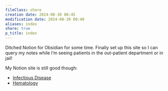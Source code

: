 ```yaml
---
fileClass: share
creation date: 2024-08-30 00:45
modification date: 2024-08-30 00:48
aliases: index
share: true
p_title: index
---
```

Ditched Notion for Obsidian for some time. Finally set up this site so I can query my notes while I’m seeing patients in the out-patient department or in jail!  
  
My Notion site is still good though:   
- [Infectious Disease](https://didiowen.notion.site/336e4bf161d347f1a4ef74a78c55aade?v=1c01c8b26b084d9d92605f5ded2f27ce&pvs=74)  
- [Hematology](https://didiowen.notion.site/Hematology-b1a003097226464d9b6e861560fe7dc7?pvs=74)